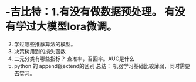 # -吉比特：1.有没有做数据预处理。 有没有学过大模型lora微调。
2. 学过哪些推荐算法的模型。
3. 决策树用到的损失函数
4. 二元分类有哪些指标？ 查准率，召回率。AUC是什么
5. python 的 append跟extend的区别
总结： 机器学习基础比较薄弱，同时需要去实习。
